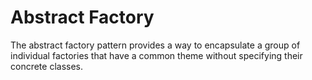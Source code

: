 # Abstract Factory

The abstract factory pattern provides a way to encapsulate a group of individual factories that have a common theme without specifying their concrete classes.
